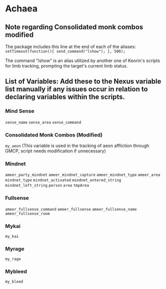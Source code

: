 # Achaea

## **Note regarding Consolidated monk combos modified**

The package includes this line at the end of each of the aliases: ```setTimeout(function(){ send_command("lshow"); }, 500);```

The command "lshow" is an alias utilized by another one of Keorin's scripts for limb tracking, prompting the target's current limb status.

## **List of Variables: Add these to the Nexus variable list manually if any issues occur in relation to declaring variables within the scripts.**

### **Mind Sense**

`sense_name`
`sense_area`
`sense_command`

### **Consolidated Monk Combos (Modified)**

`my_aeon` (This variable is used in the tracking of aeon affliction through GMCP, script needs modification if unnecessary)

### **Mindnet**

`ameer_party_mindnet`
`ameer_mindnet_capture`
`ameer_mindnet_type`
`ameer_area`
`mindnet_type`
`mindnet_activated`
`mindnet_entered_string`
`mindnet_left_string`
`person`
`area`
`tmpArea`

### **Fullsense**

`ameer_fullsense_command`
`ameer_fullsense`
`ameer_fullsense_name`
`ameer_fullsense_room`

### **Mykai**

`my_kai`

### **Myrage**

`my_rage`

### **Mybleed**

`my_bleed`

